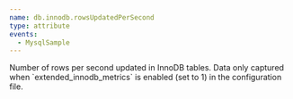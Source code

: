 ```yaml
---
name: db.innodb.rowsUpdatedPerSecond
type: attribute
events:
  - MysqlSample
---
```


Number of rows per second updated in InnoDB tables. Data only captured when \`extended\_innodb\_metrics\` is enabled (set to 1) in the configuration file.